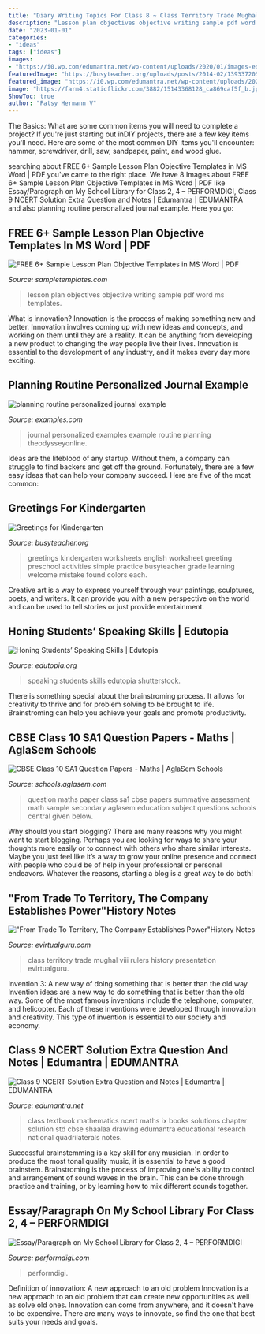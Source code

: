 ```yaml
---
title: "Diary Writing Topics For Class 8 ~ Class Territory Trade Mughal Viii Rulers History Presentation Evirtualguru"
description: "Lesson plan objectives objective writing sample pdf word ms templates"
date: "2023-01-01"
categories:
- "ideas"
tags: ["ideas"]
images:
- "https://i0.wp.com/edumantra.net/wp-content/uploads/2020/01/images-edumantra.net_-159.jpg?fit=467%2C656&amp;ssl=1"
featuredImage: "https://busyteacher.org/uploads/posts/2014-02/1393372058_greetings-4-kindergarten.png"
featured_image: "https://i0.wp.com/edumantra.net/wp-content/uploads/2020/01/images-edumantra.net_-159.jpg?fit=467%2C656&amp;ssl=1"
image: "https://farm4.staticflickr.com/3882/15143368128_ca869caf5f_b.jpg"
ShowToc: true
author: "Patsy Hermann V"
---
```



The Basics: What are some common items you will need to complete a project?
If you're just starting out inDIY projects, there are a few key items you'll need. Here are some of the most common DIY items you'll encounter: hammer, screwdriver, drill, saw, sandpaper, paint, and wood glue.

	

		
searching about FREE 6+ Sample Lesson Plan Objective Templates in MS Word | PDF you've came to the right place. We have 8 Images about FREE 6+ Sample Lesson Plan Objective Templates in MS Word | PDF like Essay/Paragraph on My School Library for Class 2, 4 – PERFORMDIGI, Class 9 NCERT Solution Extra Question and Notes | Edumantra | EDUMANTRA and also planning routine personalized journal example. Here you go:
		
    
## FREE 6+ Sample Lesson Plan Objective Templates In MS Word | PDF

<img loading=lazy src="https://images.sampletemplates.com/wp-content/uploads/2017/02/06180332/Writing-Lesson-Plan-Objectives.jpg" onerror="this.onerror=null;this.src='https://tse2.mm.bing.net/th?id=OIP.Y4DGP2X-uEQ1VE4W4b8arQAAAA&amp;pid=15.1';" alt="FREE 6+ Sample Lesson Plan Objective Templates in MS Word | PDF">

_Source: sampletemplates.com_

>lesson plan objectives objective writing sample pdf word ms templates. 

	

What is innovation?
Innovation is the process of making something new and better. Innovation involves coming up with new ideas and concepts, and working on them until they are a reality. It can be anything from developing a new product to changing the way people live their lives. Innovation is essential to the development of any industry, and it makes every day more exciting.

    
## Planning Routine Personalized Journal Example

<img loading=lazy src="https://images.examples.com/wp-content/uploads/2018/07/Planning-Routine-Personalized-Journal-Example.jpg" onerror="this.onerror=null;this.src='https://tse1.mm.bing.net/th?id=OIP.S9VgwBRrsGK51sQ1TCeMyAHaGZ&amp;pid=15.1';" alt="planning routine personalized journal example">

_Source: examples.com_

>journal personalized examples example routine planning theodysseyonline. 

	

Ideas are the lifeblood of any startup. Without them, a company can struggle to find backers and get off the ground. Fortunately, there are a few easy ideas that can help your company succeed. Here are five of the most common: 

    
## Greetings For Kindergarten

<img loading=lazy src="https://busyteacher.org/uploads/posts/2014-02/1393372058_greetings-4-kindergarten.png" onerror="this.onerror=null;this.src='https://tse2.mm.bing.net/th?id=OIP.MhM_MA2WLduTwPJrelirhwHaKe&amp;pid=15.1';" alt="Greetings for Kindergarten">

_Source: busyteacher.org_

>greetings kindergarten worksheets english worksheet greeting preschool activities simple practice busyteacher grade learning welcome mistake found colors each. 

	

Creative art is a way to express yourself through your paintings, sculptures, poets, and writers. It can provide you with a new perspective on the world and can be used to tell stories or just provide entertainment.

    
## Honing Students’ Speaking Skills | Edutopia

<img loading=lazy src="https://media.edutopia.org/styles/responsive_2880px_16x9/s3/masters/2018-02/shutterstock_735915772.jpg" onerror="this.onerror=null;this.src='https://tse1.mm.bing.net/th?id=OIP.91kOMXUVUpMuC-OcJs0PNQHaEK&amp;pid=15.1';" alt="Honing Students’ Speaking Skills | Edutopia">

_Source: edutopia.org_

>speaking students skills edutopia shutterstock. 

	

There is something special about the brainstroming process. It allows for creativity to thrive and for problem solving to be brought to life. Brainstroming can help you achieve your goals and promote productivity.

    
## CBSE Class 10 SA1 Question Papers - Maths | AglaSem Schools

<img loading=lazy src="https://farm4.staticflickr.com/3882/15143368128_ca869caf5f_b.jpg" onerror="this.onerror=null;this.src='https://tse1.mm.bing.net/th?id=OIP.NM4kAEijZmYw1Hm8I_m_YQHaI3&amp;pid=15.1';" alt="CBSE Class 10 SA1 Question Papers - Maths | AglaSem Schools">

_Source: schools.aglasem.com_

>question maths paper class sa1 cbse papers summative assessment math sample secondary aglasem education subject questions schools central given below. 

	

Why should you start blogging?
There are many reasons why you might want to start blogging. Perhaps you are looking for ways to share your thoughts more easily or to connect with others who share similar interests. Maybe you just feel like it’s a way to grow your online presence and connect with people who could be of help in your professional or personal endeavors. Whatever the reasons, starting a blog is a great way to do both!

    
## &quot;From Trade To Territory, The Company Establishes Power&quot;History Notes

<img loading=lazy src="http://evirtualguru.com/wp-content/uploads/2014/07/presentation.png" onerror="this.onerror=null;this.src='https://tse2.mm.bing.net/th?id=OIP.bsqzxjAOeN58kcFq5HQP_gHaFl&amp;pid=15.1';" alt="&quot;From Trade To Territory, The Company Establishes Power&quot;History Notes">

_Source: evirtualguru.com_

>class territory trade mughal viii rulers history presentation evirtualguru. 

	

Invention 3: A new way of doing something that is better than the old way
Invention ideas are a new way to do something that is better than the old way. Some of the most famous inventions include the telephone, computer, and helicopter. Each of these inventions were developed through innovation and creativity. This type of invention is essential to our society and economy.

    
## Class 9 NCERT Solution Extra Question And Notes | Edumantra | EDUMANTRA

<img loading=lazy src="https://i0.wp.com/edumantra.net/wp-content/uploads/2020/01/images-edumantra.net_-159.jpg?fit=467%2C656&amp;ssl=1" onerror="this.onerror=null;this.src='https://tse2.mm.bing.net/th?id=OIP.VdzoDgqyogZnM-DmWR8YqAAAAA&amp;pid=15.1';" alt="Class 9 NCERT Solution Extra Question and Notes | Edumantra | EDUMANTRA">

_Source: edumantra.net_

>class textbook mathematics ncert maths ix books solutions chapter solution std cbse shaalaa drawing edumantra educational research national quadrilaterals notes. 

	

Successful brainstemming is a key skill for any musician. In order to produce the most tonal quality music, it is essential to have a good brainstem. Brainstroming is the process of improving one's ability to control and arrangement of sound waves in the brain. This can be done through practice and training, or by learning how to mix different sounds together.

    
## Essay/Paragraph On My School Library For Class 2, 4 – PERFORMDIGI

<img loading=lazy src="https://performdigi.com/wp-content/uploads/2020/06/Essay-on-my-school-library-min.jpg" onerror="this.onerror=null;this.src='https://tse2.mm.bing.net/th?id=OIP.yarxxs37Qc9P--5wjw3PiwHaK1&amp;pid=15.1';" alt="Essay/Paragraph on My School Library for Class 2, 4 – PERFORMDIGI">

_Source: performdigi.com_

>performdigi. 

	

Definition of innovation: A new approach to an old problem
Innovation is a new approach to an old problem that can create new opportunities as well as solve old ones. Innovation can come from anywhere, and it doesn't have to be expensive. There are many ways to innovate, so find the one that best suits your needs and goals.

